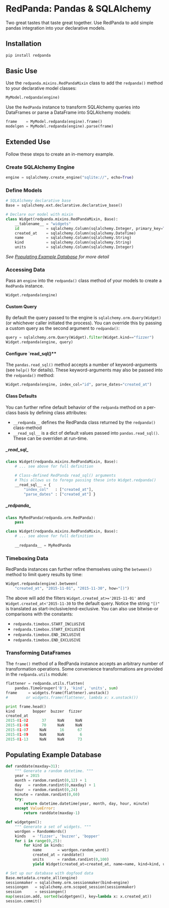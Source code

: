 # RedPanda: Pandas & SQLAlchemy

Two great tastes that taste great together. Use RedPanda to add simple pandas integration into your declarative models.


## Installation

```bash
pip install redpanda
```


## Basic Use

Use the `redpanda.mixins.RedPandaMixin` class to add the `redpanda()` method to your declarative model classes:

```python
MyModel.redpanda(engine)
```

Use the `RedPanda` instance to transform SQLAlchemy queries into DataFrames or parse a DataFrame into SQLAlchemy models:

```python
frame    = MyModel.redpanda(engine).frame()
modelgen = MyModel.redpanda(engine).parse(frame)
```


## Extended Use

Follow these steps to create an in-memory example.


### Create SQLAlchemy Engine

```python
engine = sqlalchemy.create_engine("sqlite://", echo=True)
```


### Define Models

```python
# SQLAlchemy declarative base
Base = sqlalchemy.ext.declarative.declarative_base()

# Declare our model with mixin
class Widget(redpanda.mixins.RedPandaMixin, Base):
    __tablename__ = "widgets"
    id            = sqlalchemy.Column(sqlalchemy.Integer, primary_key=True)
    created_at    = sqlalchemy.Column(sqlalchemy.DateTime)
    name          = sqlalchemy.Column(sqlalchemy.String)
    kind          = sqlalchemy.Column(sqlalchemy.String)
    units         = sqlalchemy.Column(sqlalchemy.Integer)
```

*See [Populating Example Database](#populating-example-database) for more detail*


### Accessing Data

Pass an `engine` into the `redpanda()` class method of your models to create a `RedPanda` instance.

```python
Widget.redpanda(engine)
```


#### Custom Query

By default the query passed to the engine is `sqlalchemy.orm.Query(Widget)` (or whichever caller initiated the process). You can override this by passing a custom query as the second argument to `redpanda()`:

```python
query = sqlalchemy.orm.Query(Widget).filter(Widget.kind=="fizzer")
Widget.redpanda(engine, query)
```


#### Configure `read_sql()**

The `pandas.read_sql()` method accepts a number of keyword-arguments (see `help()` for details). These keyword-arguments may also be passed into the `redpanda()` method:

```python
Widget.redpanda(engine, index_col="id", parse_dates="created_at")
```


#### Class Defaults

You can further refine default behavior of the `redpanda` method on a per-class basis by defining class attributes:
* `__redpanda__` defines the RedPanda class returned by the `redpanda()` class-method
* `__read_sql__` is a dict of default values passed into `pandas.read_sql()`. These can be overriden at run-time.


##### \__read_sql__
```python
class Widget(redpanda.mixins.RedPandaMixin, Base):
    # ... see above for full definition

    # Class-defined RedPanda read_sql() arguments
    # This allows us to forego passing these into Widget.redpanda()
    __read_sql__ = {
        "index_col"   : ["created_at"],
        "parse_dates" : ["created_at"] }
```


##### \__redpanda__
```python
class MyRedPanda(redpanda.orm.RedPanda):
    pass

class Widget(redpanda.mixins.RedPandaMixin, Base):
    # ... see above for full definition
    
    __redpanda__ = MyRedPanda
```


### Timeboxing Data

RedPanda instances can further refine themselves using the `between()` method to limit query results by time:

```python
Widget.redpanda(engine).between(
    "created_at", "2015-11-01", "2015-11-30", how="[)")
```

The above will add the filters `Widget.created_at>='2015-11-01'` and `Widget.created_at<'2015-11-30` to the default query. Notice the string `"[)"` is translated as start-inclusive/end-exclusive. You can also use bitwise-or comparisons with the constants:
* `redpanda.timebox.START_INCLUSIVE`
* `redpanda.timebox.START_EXCLUSIVE`
* `redpanda.timebox.END_INCLUSIVE`
* `redpanda.timebox.END_EXCLUSIVE`


### Transforming DataFrames

The `frame()` method of a RedPanda instance accepts an arbitrary number of transformation operations. Some convenience transformations are provided in the `redpanda.utils` module:

```python
flattener = redpanda.utils.flatten(
    pandas.TimeGrouper('B'), 'kind', 'units', sum)
frame     = widgets.frame(flattener).unstack() 
#        or widgets.frame(flattener, lambda x: x.unstack())

print frame.head()
kind        bopper  buzzer  fizzer
created_at                        
2015-01-02      37     NaN     NaN
2015-01-06      70     NaN     NaN
2015-01-07     NaN      16      67
2015-01-09     NaN     NaN       6
2015-01-13     NaN     NaN      73
```


## Populating Example Database

```python
def randdate(maxday=31):
    """ Generate a random datetime. """
    year = 2015
    month = random.randint(0,12) + 1
    day   = random.randint(0,maxday) + 1
    hour  = random.randint(0,24)
    minute = random.randint(0,60)
    try:
        return datetime.datetime(year, month, day, hour, minute)
    except ValueError:
        return randdate(maxday-1)

def widgetgen():
    """ Generate a set of widgets. """
    wordgen = RandomWords()
    kinds   = 'fizzer', 'buzzer', 'bopper'
    for i in range(0,25):
        for kind in kinds:
            name       = wordgen.random_word()
            created_at = randdate()
            units      = random.randint(0,100)
            yield Widget(created_at=created_at, name=name, kind=kind, units=units)

# Set up our database with dogfood data
Base.metadata.create_all(engine)
sessionmaker = sqlalchemy.orm.sessionmaker(bind=engine)
sessiongen   = sqlalchemy.orm.scoped_session(sessionmaker)
session      = sessiongen()
map(session.add, sorted(widgetgen(), key=lambda x: x.created_at))
session.commit()
```